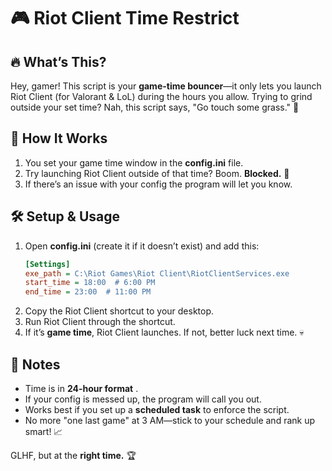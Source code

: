 # 🎮 Riot Client Time Restrict

## 🔥 What’s This?

Hey, gamer! This script is your **game-time bouncer**—it only lets you launch Riot Client (for Valorant & LoL) during the hours you allow. Trying to grind outside your set time? Nah, this script says, "Go touch some grass." 🌱

## 🎯 How It Works

1. You set your game time window in the **config.ini** file.
2. Try launching Riot Client outside of that time? Boom. **Blocked.** 🚫
3. If there’s an issue with your config the program will let you know.

## 🛠 Setup & Usage

1. Open **config.ini** (create it if it doesn’t exist) and add this:
   ```ini
   [Settings]
   exe_path = C:\Riot Games\Riot Client\RiotClientServices.exe
   start_time = 18:00  # 6:00 PM
   end_time = 23:00  # 11:00 PM
   ```
2. Copy the Riot Client shortcut to your desktop.
3. Run Riot Client through the shortcut.
4. If it’s **game time**, Riot Client launches. If not, better luck next time. 💀

## 📝 Notes

- Time is in **24-hour format** .
- If your config is messed up, the program will call you out.
- Works best if you set up a **scheduled task** to enforce the script.
- No more "one last game" at 3 AM—stick to your schedule and rank up smart! 📈

GLHF, but at the **right time.** 🏆

